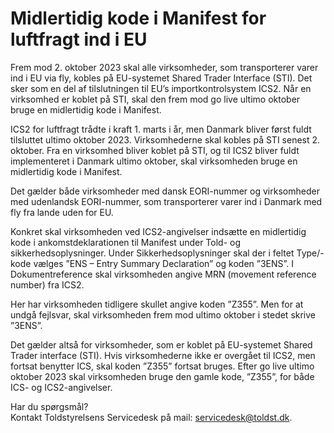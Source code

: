 # Midlertidig kode i Manifest for luftfragt ind i EU
Frem mod 2. oktober 2023 skal alle virksomheder, som transporterer varer ind i EU via fly, kobles på EU-systemet Shared Trader Interface (STI). Det sker som en del af tilslutningen til EU’s importkontrolsystem ICS2. Når en virksomhed er koblet på STI, skal den frem mod go live ultimo oktober bruge en midlertidig kode i Manifest.

ICS2 for luftfragt trådte i kraft 1. marts i år, men Danmark bliver først fuldt tilsluttet ultimo oktober 2023. Virksomhederne skal kobles på STI senest 2. oktober. Fra en virksomhed bliver koblet på STI, og til ICS2 bliver fuldt implementeret i Danmark ultimo oktober, skal virksomheden bruge en midlertidig kode i Manifest. 

Det gælder både virksomheder med dansk EORI-nummer og virksomheder med udenlandsk EORI-nummer, som transporterer varer ind i Danmark med fly fra lande uden for EU. 

Konkret skal virksomheden ved ICS2-angivelser indsætte en midlertidig kode i ankomstdeklarationen til Manifest under Told- og sikkerhedsoplysninger. Under Sikkerhedsoplysninger skal der i feltet Type/-kode vælges ”ENS – Entry Summary Declaration” og koden ”3ENS”. I Dokumentreference skal virksomheden angive MRN (movement reference number) fra ICS2. 

Her har virksomheden tidligere skullet angive koden ”Z355”. Men for at undgå fejlsvar, skal virksomheden frem mod ultimo oktober i stedet skrive ”3ENS”. 

Det gælder altså for virksomheder, som er koblet på EU-systemet Shared Trader interface (STI). Hvis virksomhederne ikke er overgået til ICS2, men fortsat benytter ICS, skal koden ”Z355” fortsat bruges.
Efter go live ultimo oktober 2023 skal virksomheden bruge den gamle kode, ”Z355”, for både ICS- og ICS2-angivelser. 

Har du spørgsmål?  
Kontakt Toldstyrelsens Servicedesk på mail: servicedesk@toldst.dk. 

